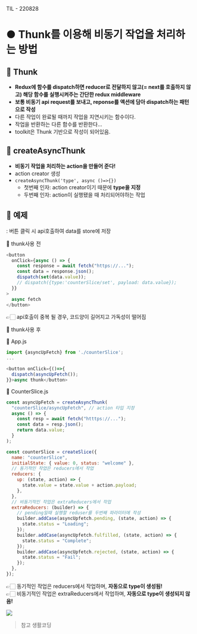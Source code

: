 TIL - 220828

# ● Thunk를 이용해 비동기 작업을 처리하는 방법

## 📎 Thunk

- **Redux에 함수를 dispatch하면 reducer로 전달하지 않고(= next를 호출하지 않고) 해당 함수를 실행시켜주는 간단한 redux middleware**
- **보통 비동기 api request를 보내고, reponse를 액션에 담아 dispatch하는 패턴으로 작성**
- 다른 작업이 완료될 때까지 작업을 지연시키는 함수이다.
- 작업을 반환하는 다른 함수를 반환한다...
- toolkit은 Thunk 기반으로 작성이 되어있음.

## 📎 createAsyncThunk

- **비동기 작업을 처리하는 action을 만들어 준다!**
- action creator 생성
- `createAsyncThunk('type', async ()=>{})`
  - 첫번째 인자: action creator이기 때문에 **type을 지정**
  - 두번째 인자: action이 실행됐을 때 처리되어야하는 작업

## 📎 예제

: 버튼 클릭 시 api호출하여 data를 store에 저장

🔴 thunk사용 전

```js
<button
  onClick={async () => {
    const response = await fetch("https://...");
    const data = response.json();
    dispatch(set(data.value));
    // dispatch({type:'counterSlice/set', payload: data.value});
  }}
>
  async fetch
</button>
```

👉🏻 api호출이 중복 될 경우, 코드양이 길어지고 가독성이 떨어짐

🔵 thunk사용 후

👾 App.js

```js
import {asyncUpFetch} from './counterSlice';
...

<button onClick={()=>{
  dispatch(asyncUpFetch());
}}>async thunk</button>
```

👾 CounterSlice.js

```js
const asyncUpFetch = createAsyncThunk(
  "counterSlice/asyncUpFetch", // action 타입 지정
  async () => {
    const resp = await fetch("htttps://...");
    const data = resp.json();
    return data.value;
  }
);

const counterSlice = createSlice({
  name: "counterSlice",
  initialState: { value: 0, status: "welcome" },
  // 동기적인 작업은 reducers에서 작업
  reducers: {
    up: (state, action) => {
      state.value = state.value + action.payload;
    },
  },
  // 비동기적인 작업은 extraReducers에서 작업
  extraReducers: (builder) => {
    // pending일때 실행할 reduser를 두번째 파라미터에 작성
    builder.addCase(asyncUpfetch.pending, (state, action) => {
      state.status = "Loading";
    });
    builder.addCase(asyncUpfetch.fulfilled, (state, action) => {
      state.status = "Complete";
    });
    builder.addCase(asyncUpfetch.rejected, (state, action) => {
      state.status = "Fail";
    });
  },
});
```

👉🏻 동기적인 작업은 reducers에서 작업하며, **자동으로 type이 생성됨!**  
👉🏻 비동기적인 작업은 extraReducers에서 작업하며, **자동으로 type이 생성되지 않음!**

![](https://velog.velcdn.com/images/zooyaho/post/bb9b0197-f737-45d8-b2bf-d6669747d4be/image.png)

> 참고 생활코딩
